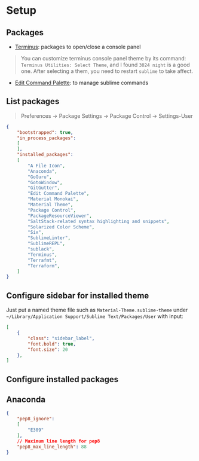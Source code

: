 # Setup

## Packages

- [Terminus](https://github.com/randy3k/Terminus): packages to open/close a console panel
> You can customize terminus console panel theme by its command: `Terminus Utilities: Select Theme`, and I found `3024 night` is a good one. After selecting a them, you need to restart `sublime` to take affect.

- [Edit Command Palette](https://github.com/twolfson/sublime-edit-command-palette): to manage sublime commands

## List packages

> Preferences -> Package Settings -> Package Control -> Settings-User

```json
{
	"bootstrapped": true,
	"in_process_packages":
	[
	],
	"installed_packages":
	[
		"A File Icon",
		"Anaconda",
		"GoGuru",
		"GotoWindow",
		"GitGutter",
		"Edit Command Palette",
		"Material Monokai",
		"Material Theme",
		"Package Control",
		"PackageResourceViewer",
		"SaltStack-related syntax highlighting and snippets",
		"Solarized Color Scheme",
		"Six",
		"SublimeLinter",
		"SublimeREPL",
		"sublack",
		"Terminus",
		"Terrafmt",
		"Terraform",
	]
}
```

## Configure sidebar for installed theme

Just put a named theme file such as  `Material-Theme.sublime-theme` under `~/Library/Application Support/Sublime Text/Packages/User` with input:

```json
[
    {
        "class": "sidebar_label",
        "font.bold": true,
        "font.size": 20
    },
]
```

## Configure installed packages

## Anaconda

```json
{
    "pep8_ignore":
    [
        "E309"
    ],
    // Maximum line length for pep8
    "pep8_max_line_length": 88
}
```
